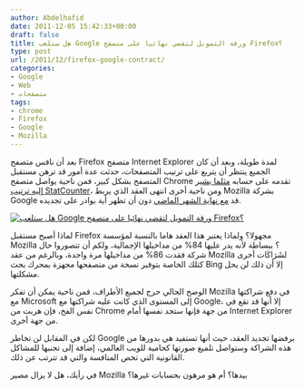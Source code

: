 ```yaml
---
author: Abdelhafid
date: 2011-12-05 15:42:33+00:00
draft: false
title: هل ستلعب Google ورقة التمويل لتقضي نهائيا على متصفح Firefox؟
type: post
url: /2011/12/firefox-google-contract/
categories:
- Google
- Web
- متصفحات
tags:
- chrome
- Firefox
- Google
- Mozilla
---
```


بعد أن نافس متصفح Firefox متصفح Internet Explorer لمدة طويلة، وبعد أن كان الجميع ينتظر أن يتربع على ترتيب المتصفحات، حدثت عدة أمور قد ترهن مستقبل المتصفح بشكل كبير، فمن ناحية يواصل متصفح Chrome تقدمه على حسابه [مثلما يشير إليه ترتيب StatCounter](../2011/11/chrome-matches-firefox-market-share/)، ومن ناحية أخرى انتهى العقد الذي يربط Mozilla بشركة Google قد [مع نهاية الشهر الماضي](http://www.zdnet.com/blog/bott/firefox-faces-uncertain-future-as-google-deal-apparently-ends/4241) دون أن تظهر أية بوادر على تجديده.




[![هل ستلعب Google ورقة التمويل لتقضي نهائيا على متصفح Firefox؟](https://www.it-scoop.com/wp-content/uploads/2011/12/sad-firefox.jpg)
](https://www.it-scoop.com/wp-content/uploads/2011/12/sad-firefox.jpg)




لماذا أصبح مستقبل Firefox مجهولا؟ ولماذا يعتبر هذا العقد هاما بالنسبة لمؤسسة Mozilla ؟ ببساطة لأنه يدر عليها 84% من مداخيلها الإجمالية، ولكم أن تتصوروا حال شركة فقدت 86% من مداخيلها مرة واحدة، وبالرغم من عقد Mozilla لشَرَاكَات أخرى كتلك الخاصة بتوفير نسخة من متصفحها مجهزة بمحرك بحث Bing إلا أن ذلك لن يحل مشكلتها.




الوضح الحالي حرج لجميع الأطراف، فمن ناحية يمكن أن تفكر Mozilla في دفع شراكتها مع Microsoft إلى المستوى الذي كانت عليه شراكتها مع Google، إلا أنها قد تقع في نفس الفخ، فإن هربت من Chrome من جهة فإنها ستجد نفسها أمام Internet Explorer من جهة أخرى.




لكن في المقابل لن تخاطر Google برفضها تجديد العقد، حيث أنها تستفيد هي بدورها من هذه الشراكة وستواصل تلميع صورتها كحامية للويب العالمي، إضافة إلى تجنبها للمشاكل القانونية التي تخص المنافسة والتي قد تترتب عن ذلك.




في رأيك، هل لا يزال مصير Mozilla بيدها؟ أم هو مرهون بحسابات غيرها؟
